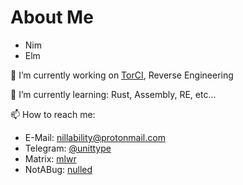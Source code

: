 # About Me

- Nim
- Elm

🔭 I’m currently working on [TorCI](https://github.com/nonnil/torci), Reverse Engineering

🌱 I’m currently learning: Rust, Assembly, RE, etc... 

📫 How to reach me:
- E-Mail: [nillability@protonmail.com](mailto:nillability@protonmail.com)
- Telegram: [@unittype](https://t.me/unittype)
- Matrix: [mlwr](https://matrix.to/#/@mlwr:matrix.org)
- NotABug: [nulled](https://notabug.org/nulled)
